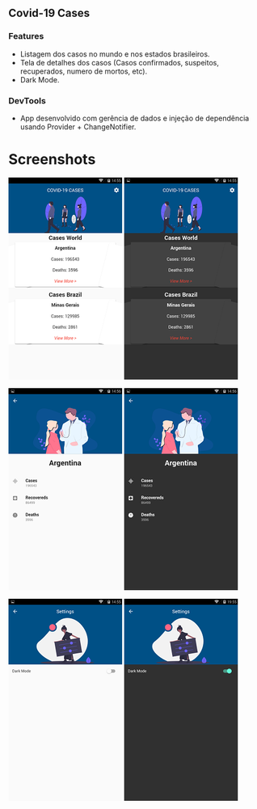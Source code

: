 
## Covid-19 Cases
### Features

- Listagem dos casos no mundo e nos estados brasileiros.
- Tela de detalhes dos casos (Casos confirmados, suspeitos, recuperados, numero de mortos, etc).
- Dark Mode.

### DevTools
- App desenvolvido com gerência de dados e injeção de dependência usando Provider + ChangeNotifier. 

# Screenshots
![HomePage DarkMode](https://github.com/DanielPetroni/Covid-19-Cases/blob/master/screenshots/HomePage-light.png)
![HomePage DarkMode](https://github.com/DanielPetroni/Covid-19-Cases/blob/master/screenshots/HomePageDark.png)


![HomePage DarkMode](https://github.com/DanielPetroni/Covid-19-Cases/blob/master/screenshots/Details-Light.png)
![HomePage DarkMode](https://github.com/DanielPetroni/Covid-19-Cases/blob/master/screenshots/Details-Dark.png)

![HomePage DarkMode](https://github.com/DanielPetroni/Covid-19-Cases/blob/master/screenshots/Settingslight.png)
![HomePage DarkMode](https://github.com/DanielPetroni/Covid-19-Cases/blob/master/screenshots/Settings-Dark.png)




